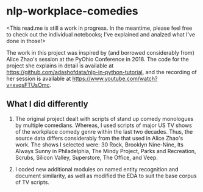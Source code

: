 # nlp-workplace-comedies

<This read.me is still a work in progress.
 In the meantime, please feel free to check out the individual notebooks; I've explained and analzed what I've done in those!>

The work in this project was inspired by (and borrowed considerably from) Alice Zhao's session at the PyOhio Conference in 2018. The code for the project she explains in detail is available at https://github.com/adashofdata/nlp-in-python-tutorial, and the recording of her session is available at https://www.youtube.com/watch?v=xvqsFTUsOmc.
## What I did differently
1. The original project dealt with scripts of stand up comedy monologues by multiple comedians. Whereas, I used scripts of major US TV shows of the workplace comedy genre within the last two decades. Thus, the source data differs considerably from the that used in Alice Zhao's work.
 The shows I selected were: 30 Rock, Brooklyn Nine-Nine, Its Always Sunny in Philadelphia, The Mindy Project, Parks and Recreation, Scrubs, Silicon Valley, Superstore, The Office, and Veep.
 
2. I coded new additional modules on named entity recognition and document similarity,  as well as modified the EDA to suit the base corpus of TV scripts.

